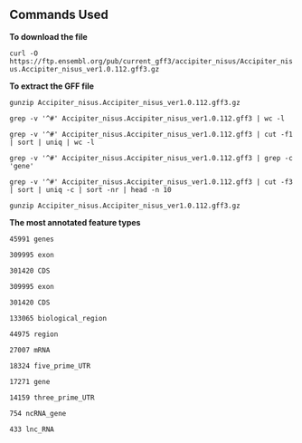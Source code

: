 ## Commands Used

**To  download the file**  

  ```` curl -O https://ftp.ensembl.org/pub/current_gff3/accipiter_nisus/Accipiter_nisus.Accipiter_nisus_ver1.0.112.gff3.gz ```` 
 
 **To extract the GFF file** 

  ```` gunzip Accipiter_nisus.Accipiter_nisus_ver1.0.112.gff3.gz ````

  ```` grep -v '^#' Accipiter_nisus.Accipiter_nisus_ver1.0.112.gff3 | wc -l ````
 

 ```` grep -v '^#' Accipiter_nisus.Accipiter_nisus_ver1.0.112.gff3 | cut -f1 | sort | uniq | wc -l ````
 
  ```` grep -v '^#' Accipiter_nisus.Accipiter_nisus_ver1.0.112.gff3 | grep -c 'gene' ````
 

```` grep -v '^#' Accipiter_nisus.Accipiter_nisus_ver1.0.112.gff3 | cut -f3 | sort | uniq -c | sort -nr | head -n 10 ````

 ```` gunzip Accipiter_nisus.Accipiter_nisus_ver1.0.112.gff3.gz ````


**The most annotated feature types**

```` 45991 genes ````

```` 309995 exon ````

```` 301420 CDS ````

```` 309995 exon ````

```` 301420 CDS ````

```` 133065 biological_region ```` 

```` 44975 region ````

```` 27007 mRNA ````

```` 18324 five_prime_UTR ```` 

```` 17271 gene ```` 

```` 14159 three_prime_UTR ````

```` 754 ncRNA_gene ````

```` 433 lnc_RNA ````








